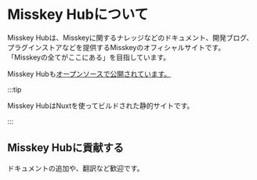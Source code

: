 # Misskey Hubについて

Misskey Hubは、Misskeyに関するナレッジなどのドキュメント、開発ブログ、プラグインストアなどを提供するMisskeyのオフィシャルサイトです。
「Misskeyの全てがここにある」を目指しています。

Misskey Hubも[オープンソースで公開されています。](https://github.com/misskey-dev/misskey-hub)

:::tip

Misskey HubはNuxtを使ってビルドされた静的サイトです。

:::

## Misskey Hubに貢献する

ドキュメントの追加や、翻訳など歓迎です。

